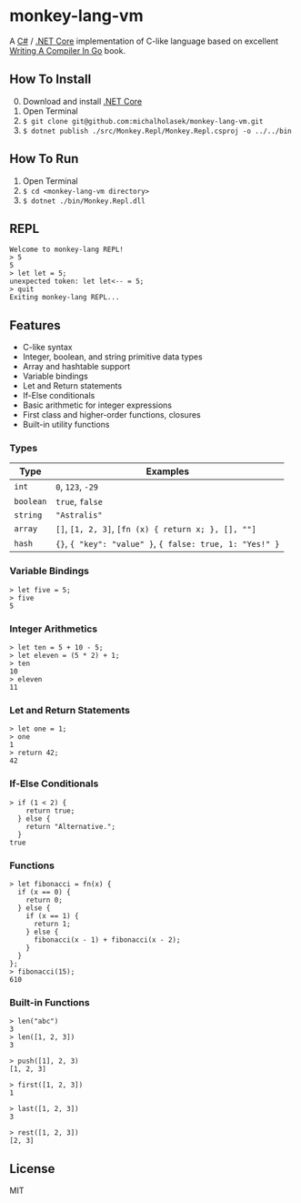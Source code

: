 # monkey-lang-vm

A [C#](https://docs.microsoft.com/en-us/dotnet/csharp/language-reference/)
/ [.NET Core](https://docs.microsoft.com/en-us/dotnet/core/about)
implementation of C-like language based on excellent
[Writing A Compiler In Go](https://compilerbook.com/) book.

## How To Install
0. Download and install [.NET Core](https://docs.microsoft.com/en-us/dotnet/core/)
1. Open Terminal
2. `$ git clone git@github.com:michalholasek/monkey-lang-vm.git`
3. `$ dotnet publish ./src/Monkey.Repl/Monkey.Repl.csproj -o ../../bin`

## How To Run
1. Open Terminal
2. `$ cd <monkey-lang-vm directory>`
2. `$ dotnet ./bin/Monkey.Repl.dll`

## REPL
```
Welcome to monkey-lang REPL!
> 5
5
> let let = 5;
unexpected token: let let<-- = 5;
> quit
Exiting monkey-lang REPL...
```

## Features
- C-like syntax
- Integer, boolean, and string primitive data types
- Array and hashtable support
- Variable bindings
- Let and Return statements
- If-Else conditionals
- Basic arithmetic for integer expressions
- First class and higher-order functions, closures
- Built-in utility functions

### Types
| Type     | Examples                    |
|----------| ----------------------------|
|`int`     | `0`, `123`,  `-29`          |
|`boolean` | `true`, `false`             |
|`string`  | `"Astralis"`                |
|`array`   | `[]`, `[1, 2, 3]`, `[fn (x) { return x; }, [], ""]` |
|`hash`    | `{}`, `{ "key": "value" }`, `{ false: true, 1: "Yes!" }` |

### Variable Bindings
```
> let five = 5;
> five
5
```

### Integer Arithmetics
```
> let ten = 5 + 10 - 5;
> let eleven = (5 * 2) + 1;
> ten
10
> eleven
11
```

### Let and Return Statements
```
> let one = 1;
> one
1
> return 42;
42
```

### If-Else Conditionals
```
> if (1 < 2) {
    return true;
  } else {
    return "Alternative.";
  }
true
```

### Functions
```
> let fibonacci = fn(x) {
  if (x == 0) {
    return 0;
  } else {
    if (x == 1) {
      return 1;
    } else {
      fibonacci(x - 1) + fibonacci(x - 2);
    }
  }
};
> fibonacci(15);
610
```

### Built-in Functions
```
> len("abc")
3
> len([1, 2, 3])
3

> push([1], 2, 3)
[1, 2, 3]

> first([1, 2, 3])
1

> last([1, 2, 3])
3

> rest([1, 2, 3])
[2, 3]
```

## License
MIT
